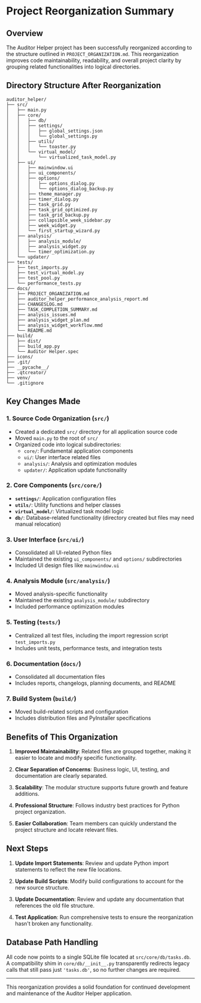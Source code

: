 # Project Reorganization Summary

## Overview
The Auditor Helper project has been successfully reorganized according to the structure outlined in `PROJECT_ORGANIZATION.md`. This reorganization improves code maintainability, readability, and overall project clarity by grouping related functionalities into logical directories.

## Directory Structure After Reorganization

```
auditor_helper/
├── src/
│   ├── main.py
│   ├── core/
│   │   ├── db/
│   │   ├── settings/
│   │   │   ├── global_settings.json
│   │   │   └── global_settings.py
│   │   ├── utils/
│   │   │   └── toaster.py
│   │   └── virtual_model/
│   │       └── virtualized_task_model.py
│   ├── ui/
│   │   ├── mainwindow.ui
│   │   ├── ui_components/
│   │   ├── options/
│   │   │   ├── options_dialog.py
│   │   │   └── options_dialog_backup.py
│   │   ├── theme_manager.py
│   │   ├── timer_dialog.py
│   │   ├── task_grid.py
│   │   ├── task_grid_optimized.py
│   │   ├── task_grid_backup.py
│   │   ├── collapsible_week_sidebar.py
│   │   ├── week_widget.py
│   │   └── first_startup_wizard.py
│   ├── analysis/
│   │   ├── analysis_module/
│   │   ├── analysis_widget.py
│   │   └── timer_optimization.py
│   └── updater/
├── tests/
│   ├── test_imports.py
│   ├── test_virtual_model.py
│   ├── test_pool.py
│   └── performance_tests.py
├── docs/
│   ├── PROJECT_ORGANIZATION.md
│   ├── auditor_helper_performance_analysis_report.md
│   ├── CHANGESLOG.md
│   ├── TASK_COMPLETION_SUMMARY.md
│   ├── analysis_issues.md
│   ├── analysis_widget_plan.md
│   ├── analysis_widget_workflow.mmd
│   └── README.md
├── build/
│   ├── dist/
│   ├── build_app.py
│   └── Auditor Helper.spec
├── icons/
├── .git/
├── __pycache__/
├── .qtcreator/
├── venv/
└── .gitignore
```

## Key Changes Made

### 1. **Source Code Organization (`src/`)**
- Created a dedicated `src/` directory for all application source code
- Moved `main.py` to the root of `src/`
- Organized code into logical subdirectories:
  - `core/`: Fundamental application components
  - `ui/`: User interface related files
  - `analysis/`: Analysis and optimization modules
  - `updater/`: Application update functionality

### 2. **Core Components (`src/core/`)**
- **`settings/`**: Application configuration files
- **`utils/`**: Utility functions and helper classes
- **`virtual_model/`**: Virtualized task model logic
- **`db/`**: Database-related functionality (directory created but files may need manual relocation)

### 3. **User Interface (`src/ui/`)**
- Consolidated all UI-related Python files
- Maintained the existing `ui_components/` and `options/` subdirectories
- Included UI design files like `mainwindow.ui`

### 4. **Analysis Module (`src/analysis/`)**
- Moved analysis-specific functionality
- Maintained the existing `analysis_module/` subdirectory
- Included performance optimization modules

### 5. **Testing (`tests/`)**
- Centralized all test files, including the import regression script `test_imports.py`
- Includes unit tests, performance tests, and integration tests

### 6. **Documentation (`docs/`)**
- Consolidated all documentation files
- Includes reports, changelogs, planning documents, and README

### 7. **Build System (`build/`)**
- Moved build-related scripts and configuration
- Includes distribution files and PyInstaller specifications

## Benefits of This Organization

1. **Improved Maintainability**: Related files are grouped together, making it easier to locate and modify specific functionality.

2. **Clear Separation of Concerns**: Business logic, UI, testing, and documentation are clearly separated.

3. **Scalability**: The modular structure supports future growth and feature additions.

4. **Professional Structure**: Follows industry best practices for Python project organization.

5. **Easier Collaboration**: Team members can quickly understand the project structure and locate relevant files.

## Next Steps

1. **Update Import Statements**: Review and update Python import statements to reflect the new file locations.

2. **Update Build Scripts**: Modify build configurations to account for the new source structure.

3. **Update Documentation**: Review and update any documentation that references the old file structure.

4. **Test Application**: Run comprehensive tests to ensure the reorganization hasn't broken any functionality.

## Database Path Handling

All code now points to a single SQLite file located at `src/core/db/tasks.db`.  A compatibility shim in `core/db/__init__.py` transparently redirects legacy calls that still pass just `'tasks.db'`, so no further changes are required.

---

This reorganization provides a solid foundation for continued development and maintenance of the Auditor Helper application. 